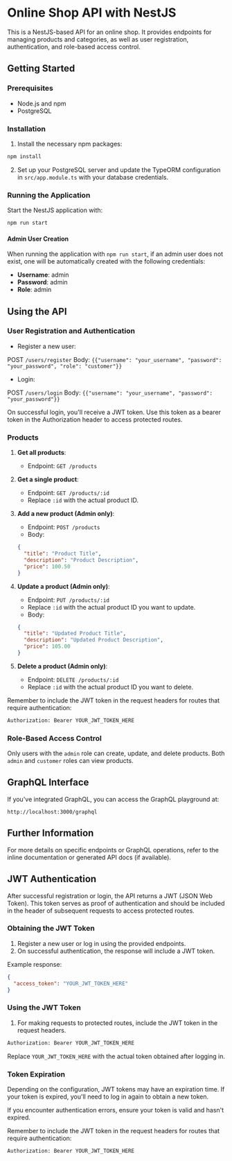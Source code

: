 
# Online Shop API with NestJS

This is a NestJS-based API for an online shop. It provides endpoints for managing products and categories, as well as user registration, authentication, and role-based access control.

## Getting Started

### Prerequisites

- Node.js and npm
- PostgreSQL

### Installation

1. Install the necessary npm packages:

```bash
npm install
```

2. Set up your PostgreSQL server and update the TypeORM configuration in `src/app.module.ts` with your database credentials.


### Running the Application

Start the NestJS application with:

```bash
npm run start
```

#### Admin User Creation

When running the application with `npm run start`, if an admin user does not exist, one will be automatically created with the following credentials:
- **Username**: admin
- **Password**: admin
- **Role**: admin

## Using the API

### User Registration and Authentication

- Register a new user:

POST `/users/register`
Body: `{{"username": "your_username", "password": "your_password", "role": "customer"}}`

- Login:

POST `/users/login`
Body: `{{"username": "your_username", "password": "your_password"}}`

On successful login, you'll receive a JWT token. Use this token as a bearer token in the Authorization header to access protected routes.


### Products

1. **Get all products**:
   - Endpoint: `GET /products`

2. **Get a single product**:
   - Endpoint: `GET /products/:id`
   - Replace `:id` with the actual product ID.

3. **Add a new product (Admin only)**:
   - Endpoint: `POST /products`
   - Body:
   ```json
   {
     "title": "Product Title",
     "description": "Product Description",
     "price": 100.50
   }
   ```

4. **Update a product (Admin only)**:
   - Endpoint: `PUT /products/:id`
   - Replace `:id` with the actual product ID you want to update.
   - Body:
   ```json
   {
     "title": "Updated Product Title",
     "description": "Updated Product Description",
     "price": 105.00
   }
   ```

5. **Delete a product (Admin only)**:
   - Endpoint: `DELETE /products/:id`
   - Replace `:id` with the actual product ID you want to delete.


Remember to include the JWT token in the request headers for routes that require authentication:
```bash
Authorization: Bearer YOUR_JWT_TOKEN_HERE
```

### Role-Based Access Control

Only users with the `admin` role can create, update, and delete products. Both `admin` and `customer` roles can view products.

## GraphQL Interface

If you've integrated GraphQL, you can access the GraphQL playground at:

```
http://localhost:3000/graphql
```

## Further Information

For more details on specific endpoints or GraphQL operations, refer to the inline documentation or generated API docs (if available).

## JWT Authentication

After successful registration or login, the API returns a JWT (JSON Web Token). This token serves as proof of authentication and should be included in the header of subsequent requests to access protected routes.

### Obtaining the JWT Token

1. Register a new user or log in using the provided endpoints.
2. On successful authentication, the response will include a JWT token.

Example response:
```json
{
  "access_token": "YOUR_JWT_TOKEN_HERE"
}
```

### Using the JWT Token

1. For making requests to protected routes, include the JWT token in the request headers.

```bash
Authorization: Bearer YOUR_JWT_TOKEN_HERE
```

Replace `YOUR_JWT_TOKEN_HERE` with the actual token obtained after logging in.

### Token Expiration

Depending on the configuration, JWT tokens may have an expiration time. If your token is expired, you'll need to log in again to obtain a new token.

If you encounter authentication errors, ensure your token is valid and hasn't expired.

Remember to include the JWT token in the request headers for routes that require authentication:
```bash
Authorization: Bearer YOUR_JWT_TOKEN_HERE
```
